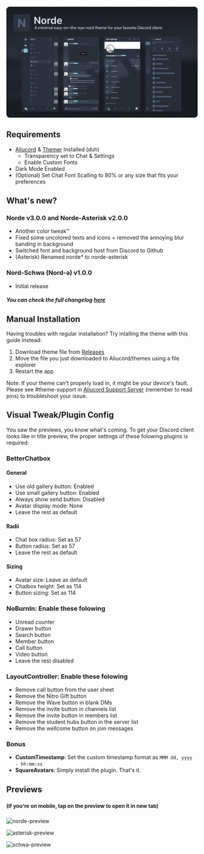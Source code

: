 ![title-preview](previews/title.png)

## Requirements
- [Aliucord](https://github.com/Aliucord/Aliucord) & [Themer](https://github.com/Vendicated/AliucordPlugins/tree/main/Themer) Installed (duh)
  - Transparency set to Chat & Settings
  - Enable Custom Fonts
- Dark Mode Enabled
- (Optional) Set Chat Font Scalling to 80% or any size that fits your preferences

## What's new?
### Norde v3.0.0 and Norde-Asterisk v2.0.0
- Another color tweak™
- Fixed some uncolored texts and icons + removed the annoying blur banding in background
- Switched font and background host from Discord to Github
- (Asterisk) Renamed norde* to norde-asterisk
### Nord-Schwa (Nord-ə) v1.0.0
- Initial release
##### You can check the full changelog [here](https://github.com/kartoflu/norde/blob/main/CHANGELOG.md)

## Manual Installation
Having troubles with regular installation? Try intalling the theme with this guide instead:
1. Download theme file from [Releases](https://github.com/kartoflu/midnight-espresso/releases/tag/v1.0.0)
2. Move the file you just downloaded to Aliucord/themes using a file explorer
3. Restart the app

Note: If your theme can't properly load in, it might be your device's fault. Please see #theme-support in [Aliucord Support Server](https://discord.gg/EsNDvBaHVU) (remember to read pins) to troubleshoot your issue.

## Visual Tweak/Plugin Config
You saw the previews, you know what's coming. To get your Discord client looks like in title preview, the proper settings of these folowing plugins is required:
### BetterChatbox
#### General
- Use old gallery button: Enabled
- Use small gallery button: Enabled
- Always show send button: Disabled
- Avatar display mode: None
- Leave the rest as default

#### Radii
- Chat box radius: Set as 57
- Button radius: Set as 57
- Leave the rest as default

#### Sizing
- Avatar size: Leave as default
- Chatbox height: Set as 114
- Button sizing: Set as 114

### NoBurnIn: Enable these folowing
- Unread counter
- Drawer button
- Search button
- Member button
- Call button
- Video button
- Leave the rest disabled

### LayoutController: Enable these folowing
- Remove call button from the user sheet
- Remove the Nitro Gift button
- Remove the Wave button in blank DMs
- Remove the invite button in channels list
- Remove the invite button in members list
- Remove the student hubs button in the server list
- Remove the wellcome button on join messages

### Bonus
- **CustomTimestamp**: Set the custom timestamp format as `MMM dd, yyyy - hh:mm:ss`
- **SquareAvatars**: Simply install the plugin. That's it.

## Previews
### <sup>(If you're on mobile, tap on the preview to open it in new tab)</sup>
![norde-preview](https://raw.githubusercontent.com/kartoflu/norde/main/previews/norde-preview.png)

![asterisk-preview](https://raw.githubusercontent.com/kartoflu/norde/main/previews/asterisk-preview.png)

![schwa-preview](https://raw.githubusercontent.com/kartoflu/norde/main/previews/schwa-preview.png)

<!-- pshh, wanna know a fact? i barely used the actual nord color pallete in the making of norde, asterisk and even schwa. in other words, i made a set of rip-off nord themes and you all fell for it (kekw) -->
